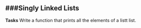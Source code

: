 ###Singly Linked Lists
---
**Tasks**
Write a function that prints all the elements of a listt list.

